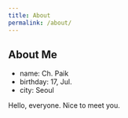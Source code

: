 ```yaml
---
title: About
permalink: /about/
---
```


## About Me

* name: Ch. Paik
* birthday: 17, Jul.
* city: Seoul

Hello, everyone. 
Nice to meet you.
